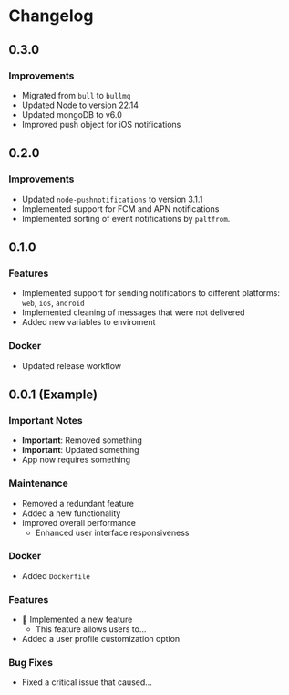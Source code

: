 # Changelog

## 0.3.0

### Improvements

- Migrated from `bull` to `bullmq`
- Updated Node to version 22.14
- Updated mongoDB to v6.0
- Improved push object for iOS notifications

## 0.2.0

### Improvements

- Updated `node-pushnotifications` to version 3.1.1
- Implemented support for FCM and APN notifications
- Implemented sorting of event notifications by `paltfrom`.

## 0.1.0

### Features

- Implemented support for sending notifications to different platforms: `web`, `ios`, `android`
- Implemented cleaning of messages that were not delivered
- Added new variables to enviroment

### Docker

- Updated release workflow

## 0.0.1 (Example)

### Important Notes

- **Important**: Removed something
- **Important**: Updated something
- App now requires something

### Maintenance

- Removed a redundant feature
- Added a new functionality
- Improved overall performance
  - Enhanced user interface responsiveness

### Docker

- Added `Dockerfile`

### Features

- :tada: Implemented a new feature
  - This feature allows users to...
- Added a user profile customization option

### Bug Fixes

- Fixed a critical issue that caused...
